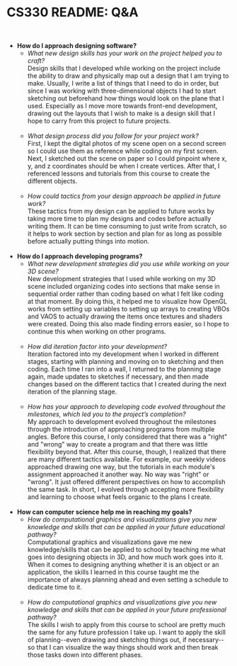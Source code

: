 # CS330 README: Q&A
<br><ul>

<li> <b>How do I approach designing software?</b>
  
<ul><li> <i>What new design skills has your work on the project helped you to craft?</i>
<br> Design skills that I developed while working on the project include the ability to draw and physically map out a design that I am trying to make. Usually, I write a list of things that I need to do in order, but since I was working with three-dimensional objects I had to start sketching out beforehand how things would look on the plane that I used. Especially as I move more towards front-end development, drawing out the layouts that I wish to make is a design skill that I hope to carry from this project to future projects.
<br><br>
</li></ul>
  
<ul><li> <i>What design process did you follow for your project work?</i>
<br> First, I kept the digital photos of my scene open on a second screen so I could use them as reference while coding on my first screen. Next, I sketched out the scene on paper so I could pinpoint where x, y, and z coordinates should be when I create vertices. After that, I referenced lessons and tutorials from this course to create the different objects.
<br><br>
</li></ul>
  
<ul><li><i>How could tactics from your design approach be applied in future work?</i>
<br> These tactics from my design can be applied to future works by taking more time to plan my designs and codes before actually writing them. It can be time consuming to just write from scratch, so it helps to work section by section and plan for as long as possible before actually putting things into motion.
<br><br>
</li></ul>
  
  
<li><b> How do I approach developing programs?</b>
  
<ul><li> <i>What new development strategies did you use while working on your 3D scene?</i>
<br> New development strategies that I used while working on my 3D scene included organizing codes into sections that make sense in sequential order rather than coding based on what I felt like coding at that moment. By doing this, it helped me to visualize how OpenGL works from setting up variables to setting up arrays to creating VBOs and VAOS to actually drawing the items once textures and shaders were created. Doing this also made finding errors easier, so I hope to continue this when working on other programs.
<br><br>
</li></ul>
       
<ul><li> <i>How did iteration factor into your development?</i>
<br> Iteration factored into my development when I worked in different stages, starting with planning and moving on to sketching and then coding. Each time I ran into a wall, I returned to the planning stage again, made updates to sketches if necessary, and then made changes based on the different tactics that I created during the next iteration of the planning stage. 
<br><br>
</li></ul>
      
<ul><li> <i>How has your approach to developing code evolved throughout the milestones, which led you to the project’s completion?</i>
<br> My approach to development evolved throughout the milestones through the introduction of approaching programs from multiple angles. Before this course, I only considered that there was a "right" and "wrong" way to create a program and that there was little flexibility beyond that. After this course, though, I realized that there are many different tactics available. For example, our weekly videos approached drawing one way, but the tutorials in each module's assignment approached it another way. No way was "right" or "wrong". It just offered different perspectives on how to accomplish the same task. In short, I evolved through accepting more flexibility and learning to choose what feels organic to the plans I create.
<br><br>
</li></ul>

    
<li><b>How can computer science help me in reaching my goals?</b>

<ul><li> <i>How do computational graphics and visualizations give you new knowledge and skills that can be applied in your future educational pathway?</i>
<br> Computational graphics and visualizations gave me new knowledge/skills that can be applied to school by teaching me what goes into designing objects in 3D, and how much work goes into it. When it comes to designing anything whether it is an object or an application, the skills I learned in this course taught me the importance of always planning ahead and even setting a schedule to dedicate time to it.
<br><br>
</li></ul>
  
  
<ul><li> <i>How do computational graphics and visualizations give you new knowledge and skills that can be applied in your future professional pathway?</i>
<br> The skills I wish to apply from this course to school are pretty much the same for any future profession I take up. I want to apply the skill of planning--even drawing and sketching things out, if necessary--so that I can visualize the way things should work and then break those tasks down into different phases.
<br><br>
</li></ul> 
  
</ul>
